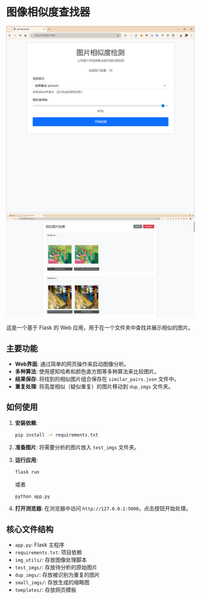 # 图像相似度查找器

![a1](效果图/a1.png)
![a1](效果图/a2.png)


这是一个基于 Flask 的 Web 应用，用于在一个文件夹中查找并展示相似的图片。

## 主要功能

-   **Web界面**: 通过简单的网页操作来启动图像分析。
-   **多种算法**: 使用感知哈希和颜色直方图等多种算法来比较图片。
-   **结果保存**: 将找到的相似图片组合保存在 `similar_pairs.json` 文件中。
-   **重复处理**: 将高度相似（疑似重复）的图片移动到 `dup_imgs` 文件夹。

## 如何使用

1.  **安装依赖**:
    ```bash
    pip install -r requirements.txt
    ```

2.  **准备图片**:
    将需要分析的图片放入 `test_imgs` 文件夹。

3.  **运行应用**:
    ```bash
    flask run
    ```
    或者
    ```bash
    python app.py
    ```

4.  **打开浏览器**:
    在浏览器中访问 `http://127.0.0.1:5000`，点击按钮开始处理。

## 核心文件结构

-   `app.py`: Flask 主程序
-   `requirements.txt`: 项目依赖
-   `img_utils/`: 存放图像处理脚本
-   `test_imgs/`: 存放待分析的原始图片
-   `dup_imgs/`: 存放被识别为重复的图片
-   `small_imgs/`: 存放生成的缩略图
-   `templates/`: 存放网页模板